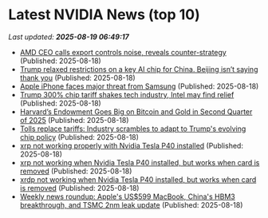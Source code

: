 # Latest NVIDIA News (top 10)
_Last updated: **2025-08-19 06:49:17**_

- [AMD CEO calls export controls noise, reveals counter-strategy](https://www.digitimes.com/news/a20250818PD216/amd-lisa-su-manufacturing-exports-usa.html) (Published: 2025-08-18)
- [Trump relaxed restrictions on a key AI chip for China. Beijing isn’t saying thank you](https://biztoc.com/x/1242bd454fd9f9f7) (Published: 2025-08-18)
- [Apple iPhone faces major threat from Samsung](https://www.thestreet.com/technology/apple-iphone-faces-major-threat-from-samsung) (Published: 2025-08-18)
- [Trump 300% chip tariff shakes tech industry, Intel may find relief](https://phandroid.com/2025/08/18/trump-300-chip-tariff-shakes-tech-industry-intel-may-find-relief/) (Published: 2025-08-18)
- [Harvard’s Endowment Goes Big on Bitcoin and Gold in Second Quarter of 2025](https://freerepublic.com/focus/f-chat/4335173/posts) (Published: 2025-08-18)
- [Tolls replace tariffs: Industry scrambles to adapt to Trump's evolving chip policy](https://www.digitimes.com/news/a20250818PD212/government-policy-revenue-nvidia-amd.html) (Published: 2025-08-18)
- [xrp not working properly with Nvidia Tesla P40 installed](https://askubuntu.com/questions/1554646/xrp-not-working-properly-with-nvidia-tesla-p40-installed) (Published: 2025-08-18)
- [xrp not working when Nvidia Tesla P40 installed, but works when card is removed](https://askubuntu.com/questions/1554646/xrp-not-working-when-nvidia-tesla-p40-installed-but-works-when-card-is-removed) (Published: 2025-08-18)
- [xrdp not working when Nvidia Tesla P40 installed, but works when card is removed](https://askubuntu.com/questions/1554646/xrdp-not-working-when-nvidia-tesla-p40-installed-but-works-when-card-is-removed) (Published: 2025-08-18)
- [Weekly news roundup: Apple's US$599 MacBook, China's HBM3 breakthrough, and TSMC 2nm leak update](https://www.digitimes.com/news/a20250818VL203/digitimes-asia-weekly-news-roundup-apple-macbook-tsmc-2025.html) (Published: 2025-08-18)
